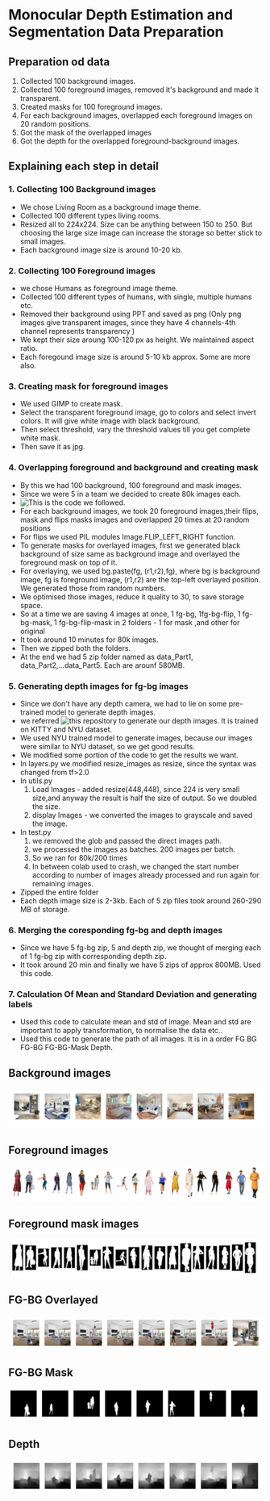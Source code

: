 
# Monocular Depth Estimation and Segmentation Data Preparation

## Preparation od data
1. Collected 100 background images.
2. Collected 100 foreground images, removed it's background and made it transparent.
3. Created masks for 100 foreground images.
4. For each background images, overlapped each foreground images on 20 random positions.
5. Got the mask of the overlapped images
6. Got the depth for the overlapped foreground-background images.

## Explaining each step in detail
### 1. Collecting 100 Background images
* We chose Living Room as a background image theme.
* Collected 100 different types living rooms.
* Resized all to 224x224. Size can be anything between 150 to 250. But choosing the large size image can increase the storage so better stick to small images.
* Each background image size is around 10-20 kb.

### 2. Collecting 100 Foreground images
* we chose Humans as foreground image theme.
* Collected 100 different types of humans, with single, multiple humans etc.
* Removed their background using PPT and saved as png (Only png images give transparent images, since they have 4 channels-4th channel represents transparency )
* We kept their size aroung 100-120 px as height. We maintained aspect ratio.
* Each foregound image size is around 5-10 kb approx. Some are more also.

### 3. Creating mask for foreground images
* We used GIMP to create mask.
* Select the transparent foreground image, go to colors and select invert colors. It will give white image with black background.
* Then select threshold, vary the threshold values till you get complete white mask.
* Then save it as jpg.

### 4. Overlapping foreground and background and creating mask
* By this we had 100 background, 100 foreground and mask images.
* Since we were 5 in a team we decided to create 80k images each.
* ![This](https://github.com/Noopuragr/EVA4/blob/master/S14-15/S14_Overlaying_and_masking_v2.ipynb)  is the code we followed.
* For each background images, we took 20 foreground images,their flips, mask and flips masks images and overlapped 20 times at 20 random positions
* For flips we used PIL modules Image.FLIP_LEFT_RIGHT function.
* To generate masks for overlayed images, first we generated black background of size same as background image and overlayed the foreground mask on top of it.
* For overlaying, we used bg.paste(fg, (r1,r2),fg), where bg is background image, fg is foreground image, (r1,r2) are the top-left overlayed position. We generated those from random numbers.
* We optimised those images, reduce it quality to 30, to save storage space.
* So at a time we are saving 4 images at once, 1 fg-bg, 1fg-bg-flip, 1 fg-bg-mask, 1 fg-bg-flip-mask in 2 folders - 1 for mask ,and other for original
* It took around 10 minutes for 80k images.
* Then we zipped both the folders.
* At the end we had 5 zip folder named as data_Part1, data_Part2,...data_Part5. Each are arounf 580MB.

### 5. Generating depth images for fg-bg images
* Since we don't have any depth camera, we had to lie on some pre-trained model to generate depth images.
* we referred ![this](https://github.com/ialhashim/DenseDepth) repository to generate our depth images. It is trained on KITTY and NYU dataset.
* We used NYU trained model to generate images, because our images were similar to NYU dataset, so we get good results.
* We modified some portion of the code to get the results we want.
* In layers.py we modified resize_images as resize, since the syntax was changed from tf>2.0
* In utils.py
    1. Load Images - added resize(448,448), since 224 is very small size,and anyway the result is half the size of output. So we doubled the size.
    2. display Images - we converted the images to grayscale and saved the image.
* In test.py
    1. we removed the glob and passed the direct images path.
    2.  we processed the images as batches. 200 images per batch.
    3. So we ran for 80k/200 times
    4. In between colab used to crash, we changed the start number according to number of images already processed and run again for remaining images.
* Zipped the entire folder
* Each depth image size is 2-3kb. Each of 5 zip files took around 260-290 MB of storage.

### 6. Merging the coresponding fg-bg and depth images
* Since we have 5 fg-bg zip, 5 and depth zip, we thought of merging each of 1 fg-bg zip with corresponding depth zip.
* It took around 20 min and finally we have 5 zips of approx 800MB. Used this code.

### 7. Calculation Of Mean and Standard Deviation and generating labels
* Used this code to calculate mean and std of image. Mean and std are important to apply transformation, to normalise the data etc..
* Used this code to generate the path of all images. It is in a order FG BG FG-BG FG-BG-Mask Depth.

## Background images
![](https://github.com/Noopuragr/EVA4/blob/master/S14-15/background.PNG)
## Foreground images
![](https://github.com/Noopuragr/EVA4/blob/master/S14-15/foreground.PNG)
## Foreground mask images
![](https://github.com/Noopuragr/EVA4/blob/master/S14-15/fg_mask.PNG)
## FG-BG Overlayed
![](https://github.com/Noopuragr/EVA4/blob/master/S14-15/fg_and_bg.PNG)
## FG-BG Mask
![](https://github.com/Noopuragr/EVA4/blob/master/S14-15/fg_bg_mask.PNG)
## Depth
![](https://github.com/Noopuragr/EVA4/blob/master/S14-15/fg_bg_depth.PNG)


